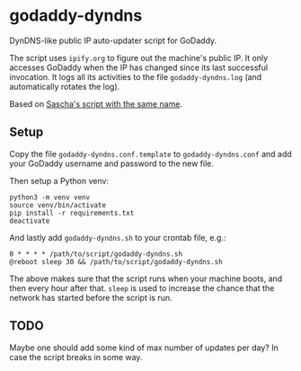 # godaddy-dyndns
DynDNS-like public IP auto-updater script for GoDaddy.

The script uses `ipify.org` to figure out the machine's public IP. It only accesses GoDaddy when the IP has changed since its last successful invocation. It logs all its activities to the file `godaddy-dyndns.log` (and automatically rotates the log).

Based on [Sascha's script with the same name](https://saschpe.wordpress.com/2013/11/12/godaddy-dyndns-for-the-poor/).

## Setup

Copy the file `godaddy-dyndns.conf.template` to `godaddy-dyndns.conf` and add your GoDaddy username and password to the new file.

Then setup a Python venv:

    python3 -m venv venv
    source venv/bin/activate
    pip install -r requirements.txt
    deactivate

And lastly add `godaddy-dyndns.sh` to your crontab file, e.g.:

    0 * * * * /path/to/script/godaddy-dyndns.sh
    @reboot sleep 30 && /path/to/script/godaddy-dyndns.sh

The above makes sure that the script runs when your machine boots, and then every hour after that. `sleep` is used to increase the chance that the network has started before the script is run.

## TODO

Maybe one should add some kind of max number of updates per day? In case the script breaks in some way.
